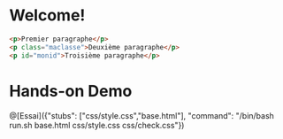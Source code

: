 # Welcome!

```html
<p>Premier paragraphe</p>
<p class="maclasse">Deuxième paragraphe</p>
<p id="monid">Troisième paragraphe</p>
```


# Hands-on Demo

@[Essai]({"stubs": ["css/style.css","base.html"], "command": "/bin/bash run.sh base.html css/style.css css/check.css"})
